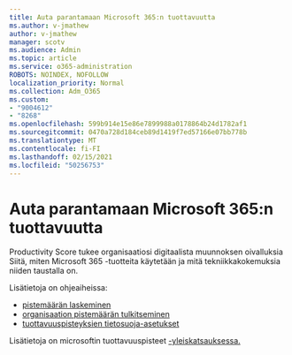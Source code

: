 ```yaml
---
title: Auta parantamaan Microsoft 365:n tuottavuutta
ms.author: v-jmathew
author: v-jmathew
manager: scotv
ms.audience: Admin
ms.topic: article
ms.service: o365-administration
ROBOTS: NOINDEX, NOFOLLOW
localization_priority: Normal
ms.collection: Adm_O365
ms.custom:
- "9004612"
- "8268"
ms.openlocfilehash: 599b914e15e86e7899988a0178864b24d1782af1
ms.sourcegitcommit: 0470a728d184ceb89d1419f7ed57166e07bb778b
ms.translationtype: MT
ms.contentlocale: fi-FI
ms.lasthandoff: 02/15/2021
ms.locfileid: "50256753"
---
```

# <a name="help-improve-microsoft-365-productivity"></a>Auta parantamaan Microsoft 365:n tuottavuutta

Productivity Score tukee organisaatiosi digitaalista muunnoksen oivalluksia Siitä, miten Microsoft 365 -tuotteita käytetään ja mitä tekniikkakokemuksia niiden taustalla on.

Lisätietoja on ohjeaiheissa:

- [pistemäärän laskeminen](https://docs.microsoft.com/microsoft-365/admin/productivity/productivity-score)
- [organisaation pistemäärän tulkitseminen](https://docs.microsoft.com/microsoft-365/admin/productivity/productivity-score)
- [tuottavuuspisteyksien tietosuoja-asetukset](https://docs.microsoft.com/microsoft-365/admin/productivity/privacy)

Lisätietoja on microsoftin tuottavuuspisteet [-yleiskatsauksessa.](https://docs.microsoft.com/microsoft-365/admin/productivity/productivity-score)
